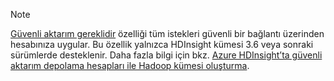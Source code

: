 > [!NOTE]
> [Güvenli aktarım gereklidir](../articles/storage/storage-require-secure-transfer.md) özelliği tüm istekleri güvenli bir bağlantı üzerinden hesabınıza uygular. Bu özellik yalnızca HDInsight kümesi 3.6 veya sonraki sürümlerde desteklenir. Daha fazla bilgi için bkz. [Azure HDInsight’ta güvenli aktarım depolama hesapları ile Hadoop kümesi oluşturma](../articles/hdinsight/hdinsight-hadoop-create-linux-clusters-with-secure-transfer-storage.md).